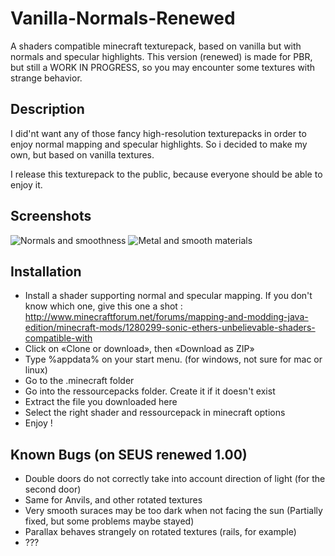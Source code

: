 # Vanilla-Normals-Renewed
A shaders compatible minecraft texturepack, based on vanilla but with normals and specular highlights.
This version (renewed) is made for PBR, but still a WORK IN PROGRESS, so you may encounter some textures with strange behavior.

## Description

I did'nt want any of those fancy high-resolution texturepacks in order to enjoy normal mapping and specular highlights.
So i decided to make my own, but based on vanilla textures.

I release this texturepack to the public, because everyone should be able to enjoy it.

## Screenshots

![Normals and smoothness](https://user-images.githubusercontent.com/18035775/34640565-eb2fc134-f2f4-11e7-9d06-c615fb50aed1.png)
![Metal and smooth materials](https://user-images.githubusercontent.com/18035775/34640564-eb1388de-f2f4-11e7-8597-e132e9cde2db.png)

## Installation

- Install a shader supporting normal and specular mapping. If you don't know which one, give this one a shot :
http://www.minecraftforum.net/forums/mapping-and-modding-java-edition/minecraft-mods/1280299-sonic-ethers-unbelievable-shaders-compatible-with
- Click on «Clone or download», then «Download as ZIP»
- Type %appdata% on your start menu. (for windows, not sure for mac or linux)
- Go to the .minecraft folder
- Go into the ressourcepacks folder. Create it if it doesn't exist
- Extract the file you downloaded here
- Select the right shader and ressourcepack in minecraft options
- Enjoy !

## Known Bugs (on SEUS renewed 1.00)
- Double doors do not correctly take into account direction of light (for the second door)
- Same for Anvils, and other rotated textures
- Very smooth suraces may be too dark when not facing the sun (Partially fixed, but some problems maybe stayed)
- Parallax behaves strangely on rotated textures (rails, for example)
- ???
